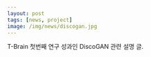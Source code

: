 ```yaml
---
layout: post
tags: [news, project]
image: /img/news/discogan.jpg
---
```


T-Brain 첫번째 연구 성과인 DiscoGAN 관련 설명 글.


